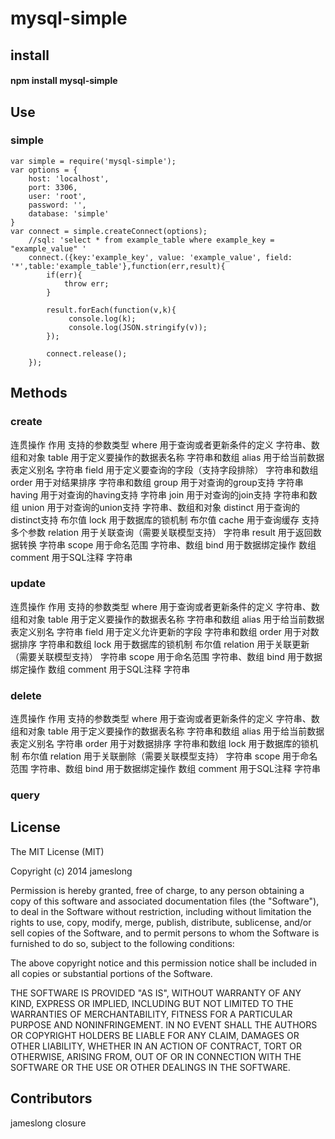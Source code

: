 # mysql-simple

## install

#### npm install mysql-simple


## Use

### simple

    var simple = require('mysql-simple');
    var options = {
        host: 'localhost',
        port: 3306,
        user: 'root',
        password: '',
        database: 'simple'
    }
    var connect = simple.createConnect(options);
        //sql: 'select * from example_table where example_key = "example_value" '
        connect.({key:'example_key', value: 'example_value', field: '*',table:'example_table'},function(err,result){
            if(err){
                throw err;
            }

            result.forEach(function(v,k){
                 console.log(k);
                 console.log(JSON.stringify(v));
            });

            connect.release();
        });

## Methods

### create 

连贯操作	作用	支持的参数类型
where	用于查询或者更新条件的定义	字符串、数组和对象
table	用于定义要操作的数据表名称	字符串和数组
alias	用于给当前数据表定义别名	字符串
field	用于定义要查询的字段（支持字段排除）	字符串和数组
order	用于对结果排序	字符串和数组
group	用于对查询的group支持	字符串
having	用于对查询的having支持	字符串
join	用于对查询的join支持	字符串和数组
union	用于对查询的union支持	字符串、数组和对象
distinct	用于查询的distinct支持	布尔值
lock	用于数据库的锁机制	布尔值
cache	用于查询缓存	支持多个参数
relation	用于关联查询（需要关联模型支持）	字符串
result	用于返回数据转换	字符串
scope	用于命名范围	字符串、数组
bind	用于数据绑定操作	数组
comment	用于SQL注释	字符串

### update

连贯操作	作用	支持的参数类型
where	用于查询或者更新条件的定义	字符串、数组和对象
table	用于定义要操作的数据表名称	字符串和数组
alias	用于给当前数据表定义别名	字符串
field	用于定义允许更新的字段	字符串和数组
order	用于对数据排序	字符串和数组
lock	用于数据库的锁机制	布尔值
relation	用于关联更新（需要关联模型支持）	字符串
scope	用于命名范围	字符串、数组
bind	用于数据绑定操作	数组
comment	用于SQL注释	字符串

### delete
连贯操作	作用	支持的参数类型
where	用于查询或者更新条件的定义	字符串、数组和对象
table	用于定义要操作的数据表名称	字符串和数组
alias	用于给当前数据表定义别名	字符串
order	用于对数据排序	字符串和数组
lock	用于数据库的锁机制	布尔值
relation	用于关联删除（需要关联模型支持）	字符串
scope	用于命名范围	字符串、数组
bind	用于数据绑定操作	数组
comment	用于SQL注释	字符串

### query


## License
The MIT License (MIT)

Copyright (c) 2014 jameslong

Permission is hereby granted, free of charge, to any person obtaining a copy of this software and associated documentation files (the "Software"), to deal in the Software without restriction, including without limitation the rights to use, copy, modify, merge, publish, distribute, sublicense, and/or sell copies of the Software, and to permit persons to whom the Software is furnished to do so, subject to the following conditions:

The above copyright notice and this permission notice shall be included in all copies or substantial portions of the Software.

THE SOFTWARE IS PROVIDED "AS IS", WITHOUT WARRANTY OF ANY KIND, EXPRESS OR IMPLIED, INCLUDING BUT NOT LIMITED TO THE WARRANTIES OF MERCHANTABILITY, FITNESS FOR A PARTICULAR PURPOSE AND NONINFRINGEMENT. IN NO EVENT SHALL THE AUTHORS OR COPYRIGHT HOLDERS BE LIABLE FOR ANY CLAIM, DAMAGES OR OTHER LIABILITY, WHETHER IN AN ACTION OF CONTRACT, TORT OR OTHERWISE, ARISING FROM, OUT OF OR IN CONNECTION WITH THE SOFTWARE OR THE USE OR OTHER DEALINGS IN THE SOFTWARE.


## Contributors

   jameslong
   closure
